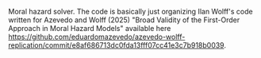 Moral hazard solver. The code is basically just organizing Ilan Wolff's code written for Azevedo and Wolff (2025) "Broad Validity of the First-Order Approach in Moral Hazard Models" available here https://github.com/eduardomazevedo/azevedo-wolff-replication/commit/e8af686713dc0fda13fff07cc41e3c7b918b0039.
